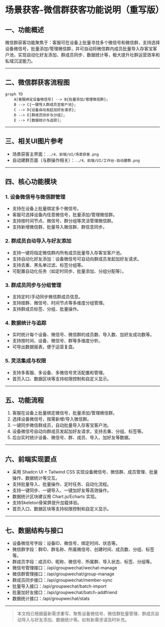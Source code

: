 # 场景获客-微信群获客功能说明（重写版）

## 一、功能概述
微信群获客功能聚焦于：客服可在设备上批量寻找多个微信号和微信群，支持选择设备微信号，批量添加/管理微信群，并可自动将微信群内成员批量导入存客宝客户池，实现自动化好友添加、群成员同步、数据统计等，极大提升社群运营效率和私域沉淀能力。

---

## 二、微信群获客流程图

```mermaid
graph TD
    A[客服绑定设备微信号] --> B{批量添加/管理微信群};
    B --> C{一键导入群成员至客户池};
    C --> D{设备自动发起加好友请求};
    D --> E[群成员同步与分组];
    E --> F[数据统计与追踪];
```

---

## 三、相关UI图片参考
- 场景获客主界面：`../4、前端/UI/场景获客.png`
- 自动建群页面（与群操作相关）：`../4、前端/UI/工作台-自动建群.png`

---

## 四、核心功能模块

### 1. 设备微信号与微信群管理
- 支持在设备上批量绑定多个微信号。
- 客服可选择设备内任意微信号，批量添加/管理微信群。
- 支持按时间节点、微信号、群分组等灵活管理微信群。
- 支持新增微信群、批量导入微信群、群信息同步。

### 2. 群成员自动导入与好友添加
- 支持一键将指定微信群内所有成员批量导入存客宝客户池。
- 支持自动化好友添加：设备微信号可自动向群成员发起加好友请求。
- 支持去重、黑名单过滤、标签分组等。
- 可配置自动化任务（如定时同步、批量添加、分组分配等）。

### 3. 群成员同步与分组管理
- 支持定时/手动同步微信群成员信息。
- 支持按群、微信号、时间节点等多维度分组管理。
- 支持群成员标签、分组、批量操作。

### 4. 数据统计与追踪
- 实时统计每个设备、微信号、微信群的成员数、导入数、加好友成功数等。
- 支持按时间、设备、微信号、群等多维度分析。
- 可导出数据报表，便于运营复盘。

### 5. 灵活集成与权限
- 支持多客服、多设备、多微信号灵活配置和管理。
- 首页入口、数据区块等支持权限控制和自定义显示。

---

## 五、功能流程
1. 客服在设备上批量绑定微信号，批量添加/管理微信群。
2. 选择设备微信号，按需新增/导入微信群。
3. 一键同步微信群成员，自动批量导入存客宝客户池。
4. 设备微信号自动向群成员发起加好友请求，支持去重、分组、标签等。
5. 后台实时统计设备、微信号、群、成员、导入、加好友等数据。

---

## 六、前端实现要点
- 采用 Shadcn UI + Tailwind CSS 实现设备微信号、微信群、成员管理、批量操作、数据统计等交互。
- 支持批量导入、批量操作、定时任务、自动化流程。
- 支持一键同步、一键导入、一键加好友等高效操作。
- 数据统计区块建议用 Chart.js/Echarts 实现。
- 支持Skeleton骨架屏提升加载体验。
- 首页入口、数据区块等支持权限控制和自定义显示。

---

## 七、数据结构与接口
- 设备微信号字段：设备ID、微信号、绑定时间、状态等。
- 微信群字段：群ID、群名称、所属微信号、创建时间、成员数、分组、标签等。
- 群成员字段：成员ID、昵称、微信号、所属群、导入状态、标签、分组等。
- 微信号管理接口：/api/groupwechat/wechat-manage
- 微信群管理接口：/api/groupwechat/group-manage
- 群成员同步接口：/api/groupwechat/member-sync
- 批量导入接口：/api/groupwechat/batch-import
- 批量加好友接口：/api/groupwechat/batch-addfriend
- 数据统计接口：/api/groupwechat/stats

---

> 本文档已根据最新需求重写，聚焦设备微信号、微信群批量管理、群成员自动导入与好友添加、数据统计等。如有新需求请及时补充。 